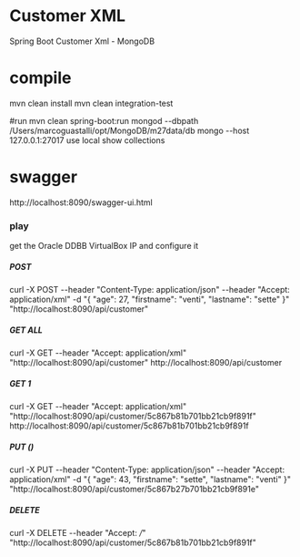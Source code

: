 # Customer XML
Spring Boot Customer Xml - MongoDB

# compile
mvn clean install
mvn clean integration-test

#run
mvn clean spring-boot:run
mongod --dbpath /Users/marcoguastalli/opt/MongoDB/m27data/db
mongo --host 127.0.0.1:27017
use local
show collections

# swagger
http://localhost:8090/swagger-ui.html

### play
get the Oracle DDBB VirtualBox IP and configure it

##### POST
curl -X POST --header "Content-Type: application/json" --header "Accept: application/xml" -d "{
  \"age\": 27,
  \"firstname\": \"venti\",
  \"lastname\": \"sette\"
}" "http://localhost:8090/api/customer"

##### GET ALL
curl -X GET --header "Accept: application/xml" "http://localhost:8090/api/customer"
http://localhost:8090/api/customer

##### GET 1
curl -X GET --header "Accept: application/xml" "http://localhost:8090/api/customer/5c867b81b701bb21cb9f891f"
http://localhost:8090/api/customer/5c867b81b701bb21cb9f891f

##### PUT ()
curl -X PUT --header "Content-Type: application/json" --header "Accept: application/xml" -d "{
  \"age\": 43,
  \"firstname\": \"sette\",
  \"lastname\": \"venti\"
}" "http://localhost:8090/api/customer/5c867b27b701bb21cb9f891e"

##### DELETE
curl -X DELETE --header "Accept: */*" "http://localhost:8090/api/customer/5c867b81b701bb21cb9f891f"